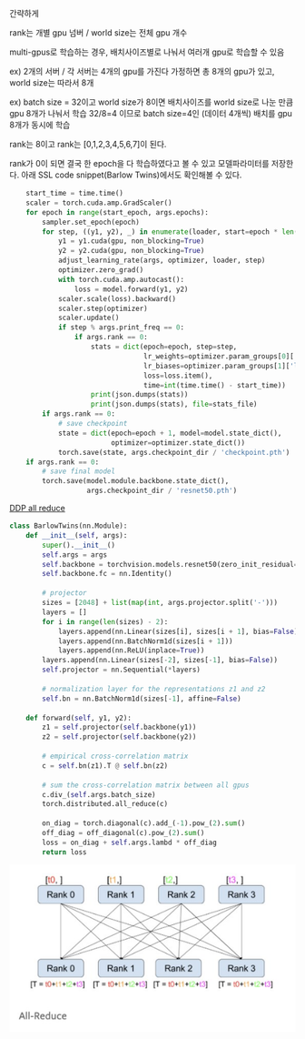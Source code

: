 간략하게

rank는 개별 gpu 넘버 / world size는 전체 gpu 개수

multi-gpus로 학습하는 경우, 배치사이즈별로 나눠서 여러개 gpu로 학습할 수 있음

ex) 2개의 서버 / 각 서버는 4개의 gpu를 가진다 가정하면
총 8개의 gpu가 있고, world size는 따라서 8개

ex) batch size  = 32이고 world size가 8이면 
배치사이즈를 world size로 나눈 만큼 gpu 8개가 나눠서 학습
32/8=4 이므로 batch size=4인 (데이터 4개씩) 배치를 gpu 8개가 동시에 학습

rank는 8이고 rank는 [0,1,2,3,4,5,6,7]이 된다.

rank가 0이 되면 결국 한 epoch을 다 학습하였다고 볼 수 있고 모델파라미터를 저장한다. 아래 SSL code snippet(Barlow Twins)에서도 확인해볼 수 있다.


```python
    start_time = time.time()
    scaler = torch.cuda.amp.GradScaler()
    for epoch in range(start_epoch, args.epochs):
        sampler.set_epoch(epoch)
        for step, ((y1, y2), _) in enumerate(loader, start=epoch * len(loader)):
            y1 = y1.cuda(gpu, non_blocking=True)
            y2 = y2.cuda(gpu, non_blocking=True)
            adjust_learning_rate(args, optimizer, loader, step)
            optimizer.zero_grad()
            with torch.cuda.amp.autocast():
                loss = model.forward(y1, y2)
            scaler.scale(loss).backward()
            scaler.step(optimizer)
            scaler.update()
            if step % args.print_freq == 0:
                if args.rank == 0:
                    stats = dict(epoch=epoch, step=step,
                                 lr_weights=optimizer.param_groups[0]['lr'],
                                 lr_biases=optimizer.param_groups[1]['lr'],
                                 loss=loss.item(),
                                 time=int(time.time() - start_time))
                    print(json.dumps(stats))
                    print(json.dumps(stats), file=stats_file)
        if args.rank == 0:
            # save checkpoint
            state = dict(epoch=epoch + 1, model=model.state_dict(),
                         optimizer=optimizer.state_dict())
            torch.save(state, args.checkpoint_dir / 'checkpoint.pth')
    if args.rank == 0:
        # save final model
        torch.save(model.module.backbone.state_dict(),
                   args.checkpoint_dir / 'resnet50.pth')
```

[DDP all reduce](https://blahblahlab.tistory.com/205)

```python
class BarlowTwins(nn.Module):
    def __init__(self, args):
        super().__init__()
        self.args = args
        self.backbone = torchvision.models.resnet50(zero_init_residual=True)
        self.backbone.fc = nn.Identity()

        # projector
        sizes = [2048] + list(map(int, args.projector.split('-')))
        layers = []
        for i in range(len(sizes) - 2):
            layers.append(nn.Linear(sizes[i], sizes[i + 1], bias=False))
            layers.append(nn.BatchNorm1d(sizes[i + 1]))
            layers.append(nn.ReLU(inplace=True))
        layers.append(nn.Linear(sizes[-2], sizes[-1], bias=False))
        self.projector = nn.Sequential(*layers)

        # normalization layer for the representations z1 and z2
        self.bn = nn.BatchNorm1d(sizes[-1], affine=False)

    def forward(self, y1, y2):
        z1 = self.projector(self.backbone(y1))
        z2 = self.projector(self.backbone(y2))

        # empirical cross-correlation matrix
        c = self.bn(z1).T @ self.bn(z2)

        # sum the cross-correlation matrix between all gpus
        c.div_(self.args.batch_size)
        torch.distributed.all_reduce(c)

        on_diag = torch.diagonal(c).add_(-1).pow_(2).sum()
        off_diag = off_diagonal(c).pow_(2).sum()
        loss = on_diag + self.args.lambd * off_diag
        return loss
```

![Data_loader](./images/all_reduce.jpg)

